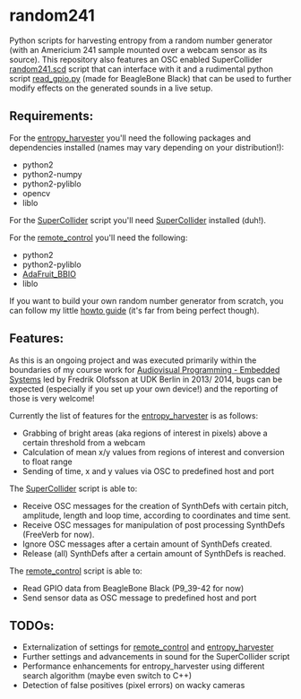 random241
=========

Python scripts for harvesting entropy from a random number generator (with an Americium 241 sample mounted over a webcam sensor as its source).
This repository also features an OSC enabled SuperCollider [random241.scd](https://raw2.github.com/davezerave/random241/master/SuperCollider/random241.scd) script that can interface with it and a rudimental python script [read_gpio.py](https://raw2.github.com/davezerave/random241/master/remote_control/read_gpio.py) (made for BeagleBone Black) that can be used to further modify effects on the generated sounds in a live setup.

Requirements:
-------------

For the [entropy_harvester](https://github.com/davezerave/random241/tree/master/entropy_harvester) you'll need the following packages and dependencies installed (names may vary depending on your distribution!):
- python2
- python2-numpy
- python2-pyliblo
- opencv
- liblo

For the [SuperCollider](https://github.com/davezerave/random241/tree/master/SuperCollider) script you'll need [SuperCollider](http://supercollider.github.io/) installed (duh!).

For the [remote_control](https://github.com/davezerave/random241/tree/master/remote_control) you'll need the following:
- python2
- python2-pyliblo
- [AdaFruit_BBIO](https://github.com/adafruit/adafruit-beaglebone-io-python)
- liblo

If you want to build your own random number generator from scratch, you can follow my little [howto guide](https://github.com/davezerave/random241/tree/master/howto) (it's far from being perfect though).

Features:
-----

As this is an ongoing project and was executed primarily within the boundaries of my course work for [Audiovisual Programming - Embedded Systems](https://github.com/redFrik/udk10-Embedded_Systems) led by Fredrik Olofsson at UDK Berlin in 2013/ 2014, bugs can be expected (especially if you set up your own device!) and the reporting of those is very welcome!

Currently the list of features for the [entropy_harvester](https://github.com/davezerave/random241/tree/master/entropy_harvester) is as follows:
- Grabbing of bright areas (aka regions of interest in pixels) above a certain threshold from a webcam
- Calculation of mean x/y values from regions of interest and conversion to float range
- Sending of time, x and y values via OSC to predefined host and port

The [SuperCollider](https://github.com/davezerave/random241/tree/master/SuperCollider) script is able to:
- Receive OSC messages for the creation of SynthDefs with certain pitch, amplitude, length and loop time, according to coordinates and time sent.
- Receive OSC messages for manipulation of post processing SynthDefs (FreeVerb for now).
- Ignore OSC messages after a certain amount of SynthDefs created.
- Release (all) SynthDefs after a certain amount of SynthDefs is reached.

The [remote_control](https://github.com/davezerave/random241/tree/master/remote_control) script is able to:
- Read GPIO data from BeagleBone Black (P9_39-42 for now)
- Send sensor data as OSC message to predefined host and port

TODOs:
------
- Externalization of settings for [remote_control](https://github.com/davezerave/random241/tree/master/remote_control) and [entropy_harvester](https://github.com/davezerave/random241/tree/master/entropy_harvester)
- Further settings and advancements in sound for the SuperCollider script
- Performance enhancements for entropy_harvester using different search algorithm (maybe even switch to C++)
- Detection of false positives (pixel errors) on wacky cameras

